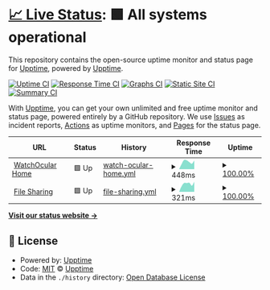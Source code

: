 # [📈 Live Status](https://status.kay0.net): <!--live status--> **🟩 All systems operational**

This repository contains the open-source uptime monitor and status page for [Upptime](https://upptime.js.org), powered by [Upptime](https://github.com/upptime/upptime).

[![Uptime CI](https://github.com/flashskynews/statuspage/workflows/Uptime%20CI/badge.svg)](https://github.com/flashskynews/statuspage/actions?query=workflow%3A%22Uptime+CI%22)
[![Response Time CI](https://github.com/flashskynews/statuspage/workflows/Response%20Time%20CI/badge.svg)](https://github.com/flashskynews/statuspage/actions?query=workflow%3A%22Response+Time+CI%22)
[![Graphs CI](https://github.com/flashskynews/statuspage/workflows/Graphs%20CI/badge.svg)](https://github.com/flashskynews/statuspage/actions?query=workflow%3A%22Graphs+CI%22)
[![Static Site CI](https://github.com/flashskynews/statuspage/workflows/Static%20Site%20CI/badge.svg)](https://github.com/flashskynews/statuspage/actions?query=workflow%3A%22Static+Site+CI%22)
[![Summary CI](https://github.com/flashskynews/statuspage/workflows/Summary%20CI/badge.svg)](https://github.com/flashskynews/statuspage/actions?query=workflow%3A%22Summary+CI%22)

With [Upptime](https://upptime.js.org), you can get your own unlimited and free uptime monitor and status page, powered entirely by a GitHub repository. We use [Issues](https://github.com/upptime/upptime/issues) as incident reports, [Actions](https://github.com/flashskynews/statuspage/actions) as uptime monitors, and [Pages](https://status.kay0.net) for the status page.

<!--start: status pages-->
<!-- This summary is generated by Upptime (https://github.com/upptime/upptime) -->
<!-- Do not edit this manually, your changes will be overwritten -->
<!-- prettier-ignore -->
| URL | Status | History | Response Time | Uptime |
| --- | ------ | ------- | ------------- | ------ |
| <img alt="" src="https://icons.duckduckgo.com/ip3/watchocular.com.ico" height="13"> [WatchOcular Home](https://watchocular.com) | 🟩 Up | [watch-ocular-home.yml](https://github.com/FlashSkyNews/statuspage/commits/HEAD/history/watch-ocular-home.yml) | <details><summary><img alt="Response time graph" src="./graphs/watch-ocular-home/response-time-week.png" height="20"> 448ms</summary><br><a href="https://status.kay0.net/history/watch-ocular-home"><img alt="Response time 448" src="https://img.shields.io/endpoint?url=https%3A%2F%2Fraw.githubusercontent.com%2FFlashSkyNews%2Fstatuspage%2FHEAD%2Fapi%2Fwatch-ocular-home%2Fresponse-time.json"></a><br><a href="https://status.kay0.net/history/watch-ocular-home"><img alt="24-hour response time 538" src="https://img.shields.io/endpoint?url=https%3A%2F%2Fraw.githubusercontent.com%2FFlashSkyNews%2Fstatuspage%2FHEAD%2Fapi%2Fwatch-ocular-home%2Fresponse-time-day.json"></a><br><a href="https://status.kay0.net/history/watch-ocular-home"><img alt="7-day response time 448" src="https://img.shields.io/endpoint?url=https%3A%2F%2Fraw.githubusercontent.com%2FFlashSkyNews%2Fstatuspage%2FHEAD%2Fapi%2Fwatch-ocular-home%2Fresponse-time-week.json"></a><br><a href="https://status.kay0.net/history/watch-ocular-home"><img alt="30-day response time 448" src="https://img.shields.io/endpoint?url=https%3A%2F%2Fraw.githubusercontent.com%2FFlashSkyNews%2Fstatuspage%2FHEAD%2Fapi%2Fwatch-ocular-home%2Fresponse-time-month.json"></a><br><a href="https://status.kay0.net/history/watch-ocular-home"><img alt="1-year response time 448" src="https://img.shields.io/endpoint?url=https%3A%2F%2Fraw.githubusercontent.com%2FFlashSkyNews%2Fstatuspage%2FHEAD%2Fapi%2Fwatch-ocular-home%2Fresponse-time-year.json"></a></details> | <details><summary><a href="https://status.kay0.net/history/watch-ocular-home">100.00%</a></summary><a href="https://status.kay0.net/history/watch-ocular-home"><img alt="All-time uptime 100.00%" src="https://img.shields.io/endpoint?url=https%3A%2F%2Fraw.githubusercontent.com%2FFlashSkyNews%2Fstatuspage%2FHEAD%2Fapi%2Fwatch-ocular-home%2Fuptime.json"></a><br><a href="https://status.kay0.net/history/watch-ocular-home"><img alt="24-hour uptime 100.00%" src="https://img.shields.io/endpoint?url=https%3A%2F%2Fraw.githubusercontent.com%2FFlashSkyNews%2Fstatuspage%2FHEAD%2Fapi%2Fwatch-ocular-home%2Fuptime-day.json"></a><br><a href="https://status.kay0.net/history/watch-ocular-home"><img alt="7-day uptime 100.00%" src="https://img.shields.io/endpoint?url=https%3A%2F%2Fraw.githubusercontent.com%2FFlashSkyNews%2Fstatuspage%2FHEAD%2Fapi%2Fwatch-ocular-home%2Fuptime-week.json"></a><br><a href="https://status.kay0.net/history/watch-ocular-home"><img alt="30-day uptime 100.00%" src="https://img.shields.io/endpoint?url=https%3A%2F%2Fraw.githubusercontent.com%2FFlashSkyNews%2Fstatuspage%2FHEAD%2Fapi%2Fwatch-ocular-home%2Fuptime-month.json"></a><br><a href="https://status.kay0.net/history/watch-ocular-home"><img alt="1-year uptime 100.00%" src="https://img.shields.io/endpoint?url=https%3A%2F%2Fraw.githubusercontent.com%2FFlashSkyNews%2Fstatuspage%2FHEAD%2Fapi%2Fwatch-ocular-home%2Fuptime-year.json"></a></details>
| <img alt="" src="https://icons.duckduckgo.com/ip3/i.kay0.io.ico" height="13"> [File Sharing](https://i.kay0.io) | 🟩 Up | [file-sharing.yml](https://github.com/FlashSkyNews/statuspage/commits/HEAD/history/file-sharing.yml) | <details><summary><img alt="Response time graph" src="./graphs/file-sharing/response-time-week.png" height="20"> 321ms</summary><br><a href="https://status.kay0.net/history/file-sharing"><img alt="Response time 321" src="https://img.shields.io/endpoint?url=https%3A%2F%2Fraw.githubusercontent.com%2FFlashSkyNews%2Fstatuspage%2FHEAD%2Fapi%2Ffile-sharing%2Fresponse-time.json"></a><br><a href="https://status.kay0.net/history/file-sharing"><img alt="24-hour response time 353" src="https://img.shields.io/endpoint?url=https%3A%2F%2Fraw.githubusercontent.com%2FFlashSkyNews%2Fstatuspage%2FHEAD%2Fapi%2Ffile-sharing%2Fresponse-time-day.json"></a><br><a href="https://status.kay0.net/history/file-sharing"><img alt="7-day response time 321" src="https://img.shields.io/endpoint?url=https%3A%2F%2Fraw.githubusercontent.com%2FFlashSkyNews%2Fstatuspage%2FHEAD%2Fapi%2Ffile-sharing%2Fresponse-time-week.json"></a><br><a href="https://status.kay0.net/history/file-sharing"><img alt="30-day response time 321" src="https://img.shields.io/endpoint?url=https%3A%2F%2Fraw.githubusercontent.com%2FFlashSkyNews%2Fstatuspage%2FHEAD%2Fapi%2Ffile-sharing%2Fresponse-time-month.json"></a><br><a href="https://status.kay0.net/history/file-sharing"><img alt="1-year response time 321" src="https://img.shields.io/endpoint?url=https%3A%2F%2Fraw.githubusercontent.com%2FFlashSkyNews%2Fstatuspage%2FHEAD%2Fapi%2Ffile-sharing%2Fresponse-time-year.json"></a></details> | <details><summary><a href="https://status.kay0.net/history/file-sharing">100.00%</a></summary><a href="https://status.kay0.net/history/file-sharing"><img alt="All-time uptime 100.00%" src="https://img.shields.io/endpoint?url=https%3A%2F%2Fraw.githubusercontent.com%2FFlashSkyNews%2Fstatuspage%2FHEAD%2Fapi%2Ffile-sharing%2Fuptime.json"></a><br><a href="https://status.kay0.net/history/file-sharing"><img alt="24-hour uptime 100.00%" src="https://img.shields.io/endpoint?url=https%3A%2F%2Fraw.githubusercontent.com%2FFlashSkyNews%2Fstatuspage%2FHEAD%2Fapi%2Ffile-sharing%2Fuptime-day.json"></a><br><a href="https://status.kay0.net/history/file-sharing"><img alt="7-day uptime 100.00%" src="https://img.shields.io/endpoint?url=https%3A%2F%2Fraw.githubusercontent.com%2FFlashSkyNews%2Fstatuspage%2FHEAD%2Fapi%2Ffile-sharing%2Fuptime-week.json"></a><br><a href="https://status.kay0.net/history/file-sharing"><img alt="30-day uptime 100.00%" src="https://img.shields.io/endpoint?url=https%3A%2F%2Fraw.githubusercontent.com%2FFlashSkyNews%2Fstatuspage%2FHEAD%2Fapi%2Ffile-sharing%2Fuptime-month.json"></a><br><a href="https://status.kay0.net/history/file-sharing"><img alt="1-year uptime 100.00%" src="https://img.shields.io/endpoint?url=https%3A%2F%2Fraw.githubusercontent.com%2FFlashSkyNews%2Fstatuspage%2FHEAD%2Fapi%2Ffile-sharing%2Fuptime-year.json"></a></details>

<!--end: status pages-->

[**Visit our status website →**](https://status.kay0.net)

## 📄 License

- Powered by: [Upptime](https://github.com/upptime/upptime)
- Code: [MIT](./LICENSE) © [Upptime](https://upptime.js.org)
- Data in the `./history` directory: [Open Database License](https://opendatacommons.org/licenses/odbl/1-0/)

